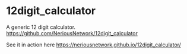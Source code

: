 # 12digit_calculator
A generic 12 digit calculator.
https://github.com/NeriousNetwork/12digit_calculator

See it in action here
https://neriousnetwork.github.io/12digit_calculator/
